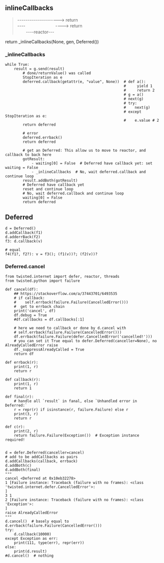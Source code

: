 ## inlineCallbacks
> ---------------------> return  
 ----　　　　　　　----> return  
 　　----reactor---

  return _inlineCallbacks(None, gen, Deferred())
### _inlineCallbacks
    while True:
        result = g.send(result)
            # done/returnValue() was called
            StopIteration as e
            deferred.callback(getattr(e, "value", None))  # def a():
                                                          #     yield 1
                                                          #     return 2
                                                          # g = a()
                                                          # next(g)
                                                          # try:
                                                          #    next(g)
                                                          # except StopIteration as e:
                                                          #    e.value # 2
            return deferred

            # error
            deferred.errback()
            return deferred

            # get an Deferred: This allow us to move to reactor, and callback to back here
            gotResult:
                - waiting[0] = False  # Deferred have callback yet: set waiting = False
                - _inlineCallbacks  # No, wait deferred.callback and continue loop
            result.addBoth(gotResult)
            # Deferred have callback yet
            reset and continue loop
            # No, wait deferred.callback and continue loop
            waiting[0] = False
            return deferred


## Deferred
    d = Deferred()
    d.addCallback(f1)
    d.adderrBack(f2)
    f3: d.callback(v)
    
    # equal
    f4(f1?, f2?): v = f3(); (f1(v))?; (f2(v))? 
    
### Deferred.cancel

    from twisted.internet import defer, reactor, threads
    from twisted.python import failure

    def cancel(df):
        ## https://stackoverflow.com/a/37443701/6493535
        # if callback:
        #    self.errback(failure.Failure(CancelledError()))
        #  get to errback chain
        print('cancel', df)
        df.debug = True
        #df.callbacks = df.callbacks[:1]

        # here we need to callback or done by d.cancel with 
        # self.errback(failure.Failure(CancelledError()))
        df.errback(failure.Failure(defer.CancelledError('cancelled!')))
        # you can set it True equal to defer.Deferred(canceller=None), no AlreadyCalledError raise
        df._suppressAlreadyCalled = True
        return df

    def errback(r):
        print(1, r)
        return r

    def callback(r):
        print(1, r)
        return 1    

    def final(r):
        # handle all `result` in fanal, else `Unhandled error in Deferred:`
        r = repr(r) if isinstance(r, failure.Failure) else r
        print(3, r)
        return r

    def c(r):
        print(2, r)
        return failure.Failure(Exception())  # Exception instance required!


    d = defer.Deferred(canceller=cancel)
    # add to be addCallbacks as pairs
    d.addCallbacks(callback, errback)
    d.addBoth(c)
    d.addBoth(final)
    """
    cancel <Deferred at 0x10eb32278>
    1 [Failure instance: Traceback (failure with no frames): <class 'twisted.internet.defer.CancelledError'>: 
    ]
    3 1
    2 [Failure instance: Traceback (failure with no frames): <class 'Exception'>: 
    ]
    raise AlreadyCalledError
    """
    d.cancel()  # basely equal to d.errback(failure.Failure(CancelledError()))
    try:
        d.callback(10000)
    except Exception as err:
        print(111, type(err), repr(err))
    else:
        print(d.result)
    #d.cancel()  # nothing

